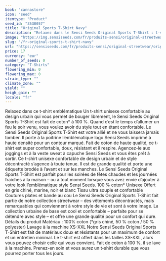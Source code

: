 ```yaml
---
book: "cannastore"
icon: "seed"
itemtype: "Product"
seed_id: "3530057"
title: "Original Sports T-Shirt Navy"
description: "Relaxez dans le Sensi Seeds Original Sports T-Shirt : t-shirt unisexe qui marie confort et design urbain pour bouger librement. Achetez-le en ligne !"
image: "https://img.sensiseeds.com/fr/produits-sensi/original-streetwear/original-sports-t-shirt-navy-image.png"
slug: "/fr-original-sports-t-shirt-navy"
url: "https://sensiseeds.com/fr/produits-sensi/original-streetwear/original-sports-t-shirt-navy?a_aid=cannastore"
price: 17
currency: "eur"
number_of_seeds: 0
category: "T-Shirts"
flowering_min: 0
flowering_max: 0
strain_type: ""
climate_zone: ""
yield: ""
heigh_gain: ""
locale: "fr"
---
```

Relaxez dans ce t-shirt emblématique Un t-shirt unisexe confortable au design urbain qui vous permet de bouger librement, le Sensi Seeds Original Sports T-Shirt est fait de coton* à 100 %. Quand c’est le temps d’allumer un feu le soir venu, vous voulez avoir du style tout en étant confortable. Le Sensi Seeds Original Sports T-Shirt est votre allié et ne vous laissera jamais tomber. Il porte à la poitrine l’emblématique logo Sensi Seeds imprimé à haute densité pour un contour marqué. Fait de coton de haute qualité, ce t-shirt est super confortable, doux, résistant et il respire. Agencez-le aux joggings et à la veste sweat à capuche Sensi Seeds et vous êtes prêt à sortir. Ce t-shirt unisexe confortable de design urbain et de style décontracté s’agence à toute tenue. Il est de grande qualité et porte une étiquette brodée à l’avant et sur les manches. Le Sensi Seeds Original Sports T-Shirt est parfait pour les soirées de fêtes chaudes et les journées fraiches à la maison – ou à tout moment lorsque vous avez envie d’ajouter à votre look l’emblématique style Sensi Seeds. 100 % coton* Unisexe Offert en gris chiné, marine, noir et blanc Tissu ultra souple et confortable Coutures plates et bande au cou Le Sensi Seeds Original Sports T-Shirt fait partie de notre collection streetwear – des vêtements décontractés, mais remarquables qui conviennent à votre style de vie et sont à votre image. La collection urbaine de base est cool et confortable – parfaite pour se détendre avec style – et offre une grande qualité pour un confort qui dure. Détails du produit Matériau : 100% coton (*gris chiné, 50 % coton / 50 % polyester) Lavage à la machine XS-XXL Notre Sensi Seeds Original Sports T-Shirt est fait de matériaux doux et résistants pour un maximum de confort et un entretien minimal. Le t-shirt est offert dans les tailles XS-XXL, alors vous pouvez choisir celle qui vous convient. Fait de coton à 100 %, il se lave à la machine. Prenez-en soin et vous aurez un t-shirt durable que vous pourrez porter tous les jours.
